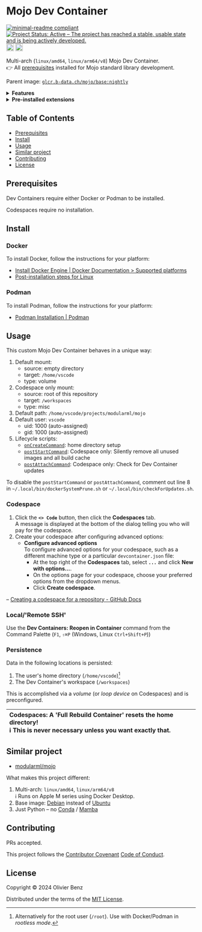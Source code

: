 # Mojo Dev Container

<!-- markdownlint-disable line-length -->
[![minimal-readme compliant](https://img.shields.io/badge/readme%20style-minimal-brightgreen.svg)](https://github.com/RichardLitt/standard-readme/blob/main/example-readmes/minimal-readme.md) [![Project Status: Active – The project has reached a stable, usable state and is being actively developed.](https://www.repostatus.org/badges/latest/active.svg)](https://www.repostatus.org/#active) <a href="https://liberapay.com/benz0li/donate"><img src="https://liberapay.com/assets/widgets/donate.svg" alt="Donate using Liberapay" height="20"></a> <a href='https://codespaces.new/benz0li/mojo-dev-container?hide_repo_select=true&ref=main'><img src='https://github.com/codespaces/badge.svg' alt='Open in GitHub Codespaces' height="20" style='max-width: 100%;'></a>
<!-- markdownlint-enable line-length -->

Multi-arch (`linux/amd64`, `linux/arm64/v8`) Mojo Dev Container.  
👉 All [prerequisites](https://github.com/modularml/mojo/blob/nightly/stdlib/docs/development.md#prerequisites)
installed for Mojo standard library development.

Parent image: [`glcr.b-data.ch/mojo/base:nightly`](https://github.com/b-data/mojo-docker-stack)

<details><summary><b>Features</b></summary>
<p>

* **Git**: A distributed version-control system for tracking changes in source
  code.
* **Git LFS**: A Git extension for versioning large files.
* **LLVM**: A collection of modular and reusable compiler and toolchain
  technologies.
* **Mojo**: A programming language for AI developers.
* **Pandoc**: A universal markup converter.
* **Python**: An interpreted, object-oriented, high-level programming language
  with dynamic semantics.
* **Zsh**: A shell designed for interactive use, although it is also a powerful
  scripting language.

</p>
</details>

<details><summary><b>Pre-installed extensions</b></summary>
<p>

<!-- markdownlint-disable line-length -->
* [Black Formatter](https://marketplace.visualstudio.com/items?itemName=ms-python.black-formatter)
* [Docker](https://marketplace.visualstudio.com/items?itemName=ms-azuretools.vscode-docker)
* [EditorConfig for VS Code](https://marketplace.visualstudio.com/items?itemName=EditorConfig.EditorConfig)
* [Git Graph](https://marketplace.visualstudio.com/items?itemName=mhutchie.git-graph)
* [GitHub Pull Requests and Issues](https://marketplace.visualstudio.com/items?itemName=GitHub.vscode-pull-request-github)
* [GitLens — Git supercharged](https://marketplace.visualstudio.com/items?itemName=eamodio.gitlens)  
  ℹ️ Pinned to version 11.7.0 due to unsolicited AI content
* [hadolint](https://marketplace.visualstudio.com/items?itemName=exiasr.hadolint)
* [Jupyter](https://marketplace.visualstudio.com/items?itemName=ms-toolsai.jupyter)
* [markdownlint](https://marketplace.visualstudio.com/items?itemName=DavidAnson.vscode-markdownlint)
* [Mojo 🔥 (nightly)](https://marketplace.visualstudio.com/items?itemName=modular-mojotools.vscode-mojo-nightly)
* [Python](https://marketplace.visualstudio.com/items?itemName=ms-python.python)
* [Resource Monitor](https://marketplace.visualstudio.com/items?itemName=mutantdino.resourcemonitor)
* [ShellCheck](https://marketplace.visualstudio.com/items?itemName=timonwong.shellcheck)
* [YAML](https://marketplace.visualstudio.com/items?itemName=redhat.vscode-yaml)
<!-- markdownlint-enable line-length -->

</p>
</details>

## Table of Contents

* [Prerequisites](#prerequisites)
* [Install](#install)
* [Usage](#usage)
* [Similar project](#similar-project)
* [Contributing](#contributing)
* [License](#license)

## Prerequisites

Dev Containers require either Docker or Podman to be installed.

Codespaces require no installation.

## Install

### Docker

To install Docker, follow the instructions for your platform:

* [Install Docker Engine | Docker Documentation > Supported platforms](https://docs.docker.com/engine/install/#supported-platforms)
* [Post-installation steps for Linux](https://docs.docker.com/engine/install/linux-postinstall/)

### Podman

To install Podman, follow the instructions for your platform:

* [Podman Installation | Podman](https://podman.io/docs/installation)

## Usage

This custom Mojo Dev Container behaves in a unique way:

1. Default mount:
    * source: empty directory
    * target: `/home/vscode`
    * type: volume
1. Codespace only mount:
    * source: root of this repository
    * target: `/workspaces`
    * type: misc
1. Default path: `/home/vscode/projects/modularml/mojo`
1. Default user: `vscode`
    * uid: 1000 (auto-assigned)
    * gid: 1000 (auto-assigned)
1. Lifecycle scripts:
    * [`onCreateCommand`](.devcontainer/scripts/usr/local/bin/onCreateCommand.sh):
      home directory setup
    * [`postStartCommand`](.devcontainer/scripts/etc/skel/.local/bin/dockerSystemPrune.sh):
      Codespace only: Silently remove all unused images and all build cache
    * [`postAttachCommand`](.devcontainer/scripts/etc/skel/.local/bin/checkForUpdates.sh):
      Codespace only: Check for Dev Container updates

To disable the `postStartCommand` or `postAttachCommand`, comment out line 8 in
`~/.local/bin/dockerSystemPrune.sh` or `~/.local/bin/checkForUpdates.sh`.  

### Codespace

1. Click the **`<> Code`** button, then click the **Codespaces** tab.  
   A message is displayed at the bottom of the dialog telling you who will pay
   for the codespace.
1. Create your codespace after configuring advanced options:
    * **Configure advanced options**  
      To configure advanced options for your codespace, such as a different
      machine type or a particular `devcontainer.json` file:
        * At the top right of the **Codespaces** tab, select **`...`** and click
          **New with options...**.
        * On the options page for your codespace, choose your preferred options
          from the dropdown menus.
        * Click **Create codespace**.

– [Creating a codespace for a repository - GitHub Docs](https://docs.github.com/en/codespaces/developing-in-codespaces/creating-a-codespace-for-a-repository#creating-a-codespace-for-a-repository)

### Local/'Remote SSH'

Use the **Dev Containers: Reopen in Container** command from the Command Palette
(`F1`, `⇧⌘P` (Windows, Linux `Ctrl+Shift+P`))

### Persistence

Data in the following locations is persisted:

1. The user's home directory (`/home/vscode`)[^1]
1. The Dev Container's workspace (`/workspaces`)

[^1]: Alternatively for the root user (`/root`). Use with Docker/Podman in
*rootless mode*.

This is accomplished via a *volume* (or *loop device* on Codespaces) and is
preconfigured.

| **Codespaces: A 'Full Rebuild Container' resets the home directory!**<br>ℹ️ This is never necessary unless you want exactly that. |
|:----------------------------------------------------------------------------------------------------------------------------------|

## Similar project

* [modularml/mojo](https://github.com/modularml/mojo/tree/main/examples)

What makes this project different:

1. Multi-arch: `linux/amd64`, `linux/arm64/v8`  
   ℹ️ Runs on Apple M series using Docker Desktop.
1. Base image: [Debian](https://hub.docker.com/_/debian) instead of
   [Ubuntu](https://hub.docker.com/_/ubuntu)
1. Just Python – no [Conda](https://github.com/conda/conda) /
   [Mamba](https://github.com/mamba-org/mamba)

## Contributing

PRs accepted.

This project follows the
[Contributor Covenant](https://www.contributor-covenant.org)
[Code of Conduct](CODE_OF_CONDUCT.md).

## License

Copyright © 2024 Olivier Benz

Distributed under the terms of the [MIT License](LICENSE).
